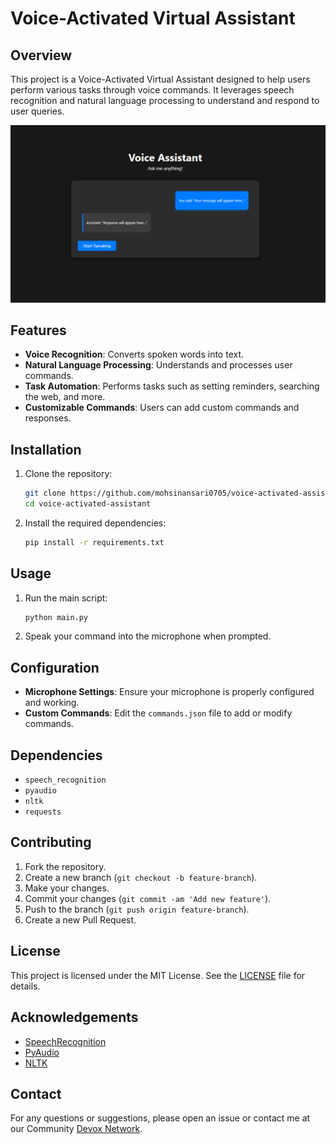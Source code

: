 # Voice-Activated Virtual Assistant

## Overview
This project is a Voice-Activated Virtual Assistant designed to help users perform various tasks through voice commands. It leverages speech recognition and natural language processing to understand and respond to user queries.

![Basic User Interface](https://github.com/mohsinansari0705/Voice-Activated-Virtual-Assistant/blob/main/User_Interface.png)

## Features
- **Voice Recognition**: Converts spoken words into text.
- **Natural Language Processing**: Understands and processes user commands.
- **Task Automation**: Performs tasks such as setting reminders, searching the web, and more.
- **Customizable Commands**: Users can add custom commands and responses.

## Installation
1. Clone the repository:
    ```sh
    git clone https://github.com/mohsinansari0705/voice-activated-assistant.git
    cd voice-activated-assistant
    ```
2. Install the required dependencies:
    ```sh
    pip install -r requirements.txt
    ```

## Usage
1. Run the main script:
    ```sh
    python main.py
    ```
2. Speak your command into the microphone when prompted.

## Configuration
- **Microphone Settings**: Ensure your microphone is properly configured and working.
- **Custom Commands**: Edit the `commands.json` file to add or modify commands.

## Dependencies
- `speech_recognition`
- `pyaudio`
- `nltk`
- `requests`

## Contributing
1. Fork the repository.
2. Create a new branch (`git checkout -b feature-branch`).
3. Make your changes.
4. Commit your changes (`git commit -am 'Add new feature'`).
5. Push to the branch (`git push origin feature-branch`).
6. Create a new Pull Request.

## License
This project is licensed under the MIT License. See the [LICENSE](LICENSE) file for details.

## Acknowledgements
- [SpeechRecognition](https://pypi.org/project/SpeechRecognition/)
- [PyAudio](https://pypi.org/project/PyAudio/)
- [NLTK](https://www.nltk.org/)

## Contact
For any questions or suggestions, please open an issue or contact me at our Community [Devox Network](https://chat.whatsapp.com/L2IV9fQDrSFJgFZGjg8Pbr).